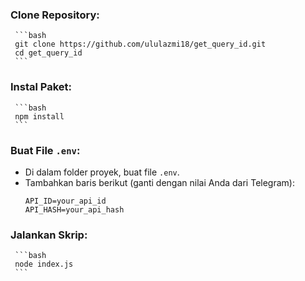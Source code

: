 ### Clone Repository:
     ```bash
     git clone https://github.com/ululazmi18/get_query_id.git
     cd get_query_id
     ```

### Instal Paket:
     ```bash
     npm install
     ```

### Buat File `.env`:
   - Di dalam folder proyek, buat file `.env`.
   - Tambahkan baris berikut (ganti dengan nilai Anda dari Telegram):
     ```
     API_ID=your_api_id
     API_HASH=your_api_hash
     ```

### Jalankan Skrip:
     ```bash
     node index.js
     ```
